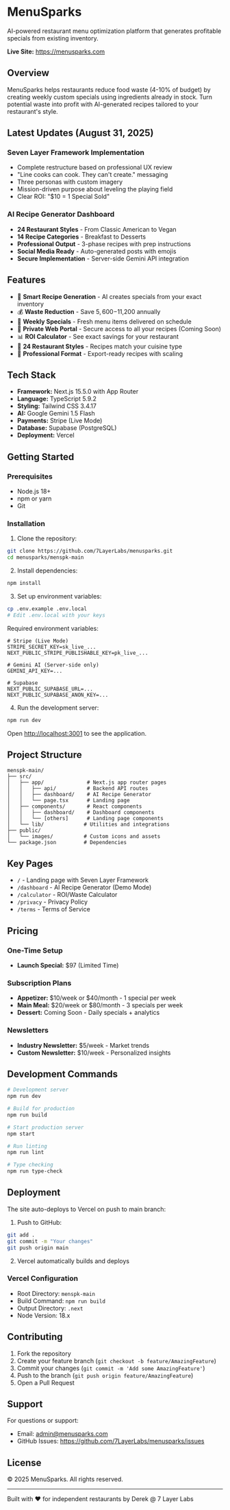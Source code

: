 # MenuSparks

AI-powered restaurant menu optimization platform that generates profitable specials from existing inventory.

**Live Site:** https://menusparks.com

## Overview

MenuSparks helps restaurants reduce food waste (4-10% of budget) by creating weekly custom specials using ingredients already in stock. Turn potential waste into profit with AI-generated recipes tailored to your restaurant's style.

## Latest Updates (August 31, 2025)

### Seven Layer Framework Implementation
- Complete restructure based on professional UX review
- "Line cooks can cook. They can't create." messaging
- Three personas with custom imagery
- Mission-driven purpose about leveling the playing field
- Clear ROI: "$10 = 1 Special Sold"

### AI Recipe Generator Dashboard
- **24 Restaurant Styles** - From Classic American to Vegan
- **14 Recipe Categories** - Breakfast to Desserts
- **Professional Output** - 3-phase recipes with prep instructions
- **Social Media Ready** - Auto-generated posts with emojis
- **Secure Implementation** - Server-side Gemini API integration

## Features

- 🎯 **Smart Recipe Generation** - AI creates specials from your exact inventory
- 💰 **Waste Reduction** - Save $5,600-$11,200 annually 
- 📱 **Weekly Specials** - Fresh menu items delivered on schedule
- 🔐 **Private Web Portal** - Secure access to all your recipes (Coming Soon)
- 📊 **ROI Calculator** - See exact savings for your restaurant
- 🎨 **24 Restaurant Styles** - Recipes match your cuisine type
- 📝 **Professional Format** - Export-ready recipes with scaling

## Tech Stack

- **Framework:** Next.js 15.5.0 with App Router
- **Language:** TypeScript 5.9.2
- **Styling:** Tailwind CSS 3.4.17
- **AI:** Google Gemini 1.5 Flash
- **Payments:** Stripe (Live Mode)
- **Database:** Supabase (PostgreSQL)
- **Deployment:** Vercel

## Getting Started

### Prerequisites

- Node.js 18+ 
- npm or yarn
- Git

### Installation

1. Clone the repository:
```bash
git clone https://github.com/7LayerLabs/menusparks.git
cd menusparks/menspk-main
```

2. Install dependencies:
```bash
npm install
```

3. Set up environment variables:
```bash
cp .env.example .env.local
# Edit .env.local with your keys
```

Required environment variables:
```
# Stripe (Live Mode)
STRIPE_SECRET_KEY=sk_live_...
NEXT_PUBLIC_STRIPE_PUBLISHABLE_KEY=pk_live_...

# Gemini AI (Server-side only)
GEMINI_API_KEY=...

# Supabase
NEXT_PUBLIC_SUPABASE_URL=...
NEXT_PUBLIC_SUPABASE_ANON_KEY=...
```

4. Run the development server:
```bash
npm run dev
```

Open [http://localhost:3001](http://localhost:3001) to see the application.

## Project Structure

```
menspk-main/
├── src/
│   ├── app/              # Next.js app router pages
│   │   ├── api/          # Backend API routes
│   │   ├── dashboard/    # AI Recipe Generator
│   │   └── page.tsx      # Landing page
│   ├── components/       # React components
│   │   ├── dashboard/    # Dashboard components
│   │   └── [others]      # Landing page components
│   └── lib/             # Utilities and integrations
├── public/              
│   └── images/          # Custom icons and assets
└── package.json         # Dependencies
```

## Key Pages

- `/` - Landing page with Seven Layer Framework
- `/dashboard` - AI Recipe Generator (Demo Mode)
- `/calculator` - ROI/Waste Calculator
- `/privacy` - Privacy Policy
- `/terms` - Terms of Service

## Pricing

### One-Time Setup
- **Launch Special:** $97 (Limited Time)

### Subscription Plans
- **Appetizer:** $10/week or $40/month - 1 special per week
- **Main Meal:** $20/week or $80/month - 3 specials per week  
- **Dessert:** Coming Soon - Daily specials + analytics

### Newsletters
- **Industry Newsletter:** $5/week - Market trends
- **Custom Newsletter:** $10/week - Personalized insights

## Development Commands

```bash
# Development server
npm run dev

# Build for production
npm run build

# Start production server
npm start

# Run linting
npm run lint

# Type checking
npm run type-check
```

## Deployment

The site auto-deploys to Vercel on push to main branch:

1. Push to GitHub:
```bash
git add .
git commit -m "Your changes"
git push origin main
```

2. Vercel automatically builds and deploys

### Vercel Configuration
- Root Directory: `menspk-main`
- Build Command: `npm run build`
- Output Directory: `.next`
- Node Version: 18.x

## Contributing

1. Fork the repository
2. Create your feature branch (`git checkout -b feature/AmazingFeature`)
3. Commit your changes (`git commit -m 'Add some AmazingFeature'`)
4. Push to the branch (`git push origin feature/AmazingFeature`)
5. Open a Pull Request

## Support

For questions or support: 
- Email: admin@menusparks.com
- GitHub Issues: https://github.com/7LayerLabs/menusparks/issues

## License

© 2025 MenuSparks. All rights reserved.

---

Built with ❤️ for independent restaurants by Derek @ 7 Layer Labs